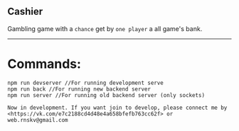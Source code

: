 ## Cashier
Gambling game with a `chance` get by `one player` a all game's bank.
______________

Commands:
======================
```
npm run devserver //For running development serve
npm run back //For running new backend server
npm run server //For running old backend server (only sockets)
```

`Now in development. If you want join to develop, please connect me by <https://vk.com/e7c2188cd4d48e4a658bfefb763cc62f> or web.rnskv@gmail.com`
